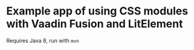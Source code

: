 # Example app of using CSS modules with Vaadin Fusion and LitElement

Requires Java 8, run with `mvn`
